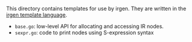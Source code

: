 This directory contains templates for use by irgen. They are written in
the [irgen template language].

  [irgen template language]: irgen/template/README.md

- `base.go`: low-level API for allocating and accessing IR nodes.
- `sexpr.go`: code to print nodes using S-expression syntax

